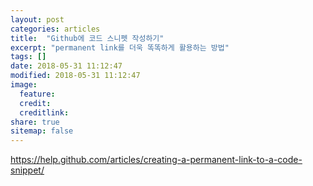 ```yaml
---
layout: post
categories: articles
title:  "Github에 코드 스니펫 작성하기"
excerpt: "permanent link를 더욱 똑똑하게 활용하는 방법"
tags: []
date: 2018-05-31 11:12:47
modified: 2018-05-31 11:12:47
image: 
  feature:
  credit:
  creditlink:
share: true
sitemap: false
---
```


https://help.github.com/articles/creating-a-permanent-link-to-a-code-snippet/
